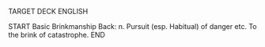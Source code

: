 TARGET DECK
ENGLISH

START
Basic
Brinkmanship
Back: n. Pursuit (esp. Habitual) of danger etc. To the brink of catastrophe.
END
